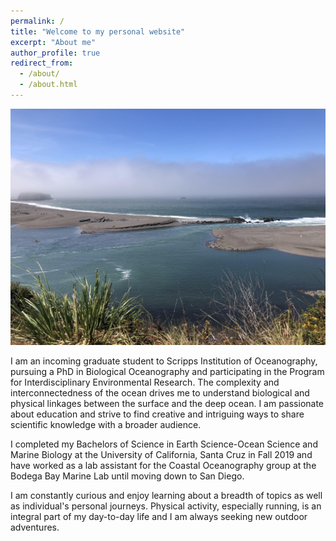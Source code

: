 ```yaml
---
permalink: /
title: "Welcome to my personal website"
excerpt: "About me"
author_profile: true
redirect_from: 
  - /about/
  - /about.html
---
```



<center>
<img src="/images/Jenner_RR_Mouth.jpg" />
</center>


I am an incoming graduate student to Scripps Institution of Oceanography, pursuing a PhD in Biological Oceanography and participating in the Program for Interdisciplinary Environmental Research. The complexity and interconnectedness of the ocean drives me to understand biological and physical linkages between the surface and the deep ocean. I am passionate about education and strive to find creative and intriguing ways to share scientific knowledge with a broader audience.

I completed my Bachelors of Science in Earth Science-Ocean Science and Marine Biology at the University of California, Santa Cruz in Fall 2019 and have worked as a lab assistant for the Coastal Oceanography group at the Bodega Bay Marine Lab until moving down to San Diego.

I am constantly curious and enjoy learning about a breadth of topics as well as individual's personal journeys. Physical activity, especially running, is an integral part of my day-to-day life and I am always seeking new outdoor adventures. 